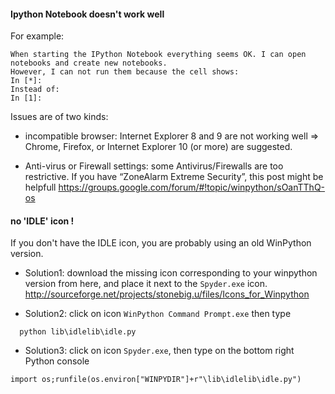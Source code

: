 #### Ipython Notebook doesn't work well

For example:
````
When starting the IPython Notebook everything seems OK. I can open notebooks and create new notebooks.
However, I can not run them because the cell shows:
In [*]:
Instead of:
In [1]:
````
Issues are of two kinds:
- incompatible browser: Internet Explorer 8 and 9 are not working well
  => Chrome, Firefox, or Internet Explorer 10 (or more) are suggested.

- Anti-virus or Firewall settings:
  some Antivirus/Firewalls are too restrictive. If you have “ZoneAlarm  Extreme Security”, this post might be helpfull https://groups.google.com/forum/#!topic/winpython/sOanTThQ-os

#### no 'IDLE' icon !
If you don't have the IDLE icon, you are probably using an old WinPython version. 
- Solution1: download the missing icon corresponding to your winpython version from here, and place it next to the `Spyder.exe` icon.
http://sourceforge.net/projects/stonebig.u/files/Icons_for_Winpython

- Solution2:  click on icon `WinPython Command Prompt.exe` then type
````
  python lib\idlelib\idle.py
````

- Solution3: click on icon `Spyder.exe`, then type on the bottom right Python console
````
import os;runfile(os.environ["WINPYDIR"]+r"\lib\idlelib\idle.py")
````
